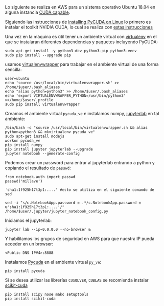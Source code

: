 Lo siguiente se realiza en AWS para un sistema operativo Ubuntu 18.04 en alguna instancia [CUDA capable](https://docs.aws.amazon.com/dlami/latest/devguide/gpu.html).

Siguiendo las instrucciones de [Installing PyCUDA on Linux](https://wiki.tiker.net/PyCuda/Installation/Linux) lo primero es instalar el toolkit NVIDIA CUDA, lo cual se realiza con [estas instrucciones](https://github.com/ITAM-DS/analisis-numerico-computo-cientifico/tree/master/C/extensiones_a_C/CUDA/instalacion#amazon-web-services)


Una vez en la máquina es útil tener un ambiente virtual con [virtualenv](https://virtualenv.pypa.io/en/latest/) en el que se instalarán diferentes dependencias y paquetes incluyendo PyCUDA:

```
sudo apt-get install -y python3-dev python3-pip python3-venv
sudo pip install --upgrade pip 
```

usamos [virtualenvwrapper](https://virtualenvwrapper.readthedocs.io/en/latest/) para trabajar en el ambiente virtual de una forma sencilla:

```
user=ubuntu
echo 'source /usr/local/bin/virtualenvwrapper.sh' >> /home/$user/.bash_aliases
echo "alias python=python3" >> /home/$user/.bash_aliases
echo 'export VIRTUALENVWRAPPER_PYTHON=/usr/bin/python3' >>/home/$user/.profile
sudo pip install virtualenvwrapper
```




Creamos el ambiente virtual `pycuda_ve` e instalamos numpy, [jupyterlab](https://jupyterlab.readthedocs.io/en/stable/) en tal ambiente:

```
/bin/bash -c "source /usr/local/bin/virtualenvwrapper.sh && alias python=python3 && mkvirtualenv pycuda_ve"
sudo apt-get install nodejs
workon pycuda_ve
pip install numpy
pip install jupyter jupyterlab --upgrade
jupyter notebook --generate-config
```

Podemos crear un password para entrar al jupyterlab entrando a python y copiando el resultado de `passwd`:

```
from notebook.auth import passwd
passwd('millave')

'sha1:1f925h17t3p1:....' #esto se utiliza en el siguiente comando de sed
```

```
sed -i "s/c.NotebookApp.password = .*/c.NotebookApp.password = u'sha1:1f925h17t3p1:....'/" /home/$user/.jupyter/jupyter_notebook_config.py
```


Iniciamos el jupyterlab:

```
jupyter lab --ip=0.0.0.0 --no-browser &
```

Y habilitamos los grupos de seguridad en AWS para que nuestra IP pueda acceder en un browser:

```
<Public DNS IPV4>:8888
```

Instalamos [Pycuda](https://documen.tician.de/pycuda/) en el ambiente virtual `py_ve`:

```
pip install pycuda
```

Si se desea utilizar las librerías `CUSOLVER`, `CUBLAS` se recomienda instalar [scikit-cuda](https://scikit-cuda.readthedocs.io/en/latest/)


```
pip install scipy nose mako setuptools
pip install scikit-cuda	
```



